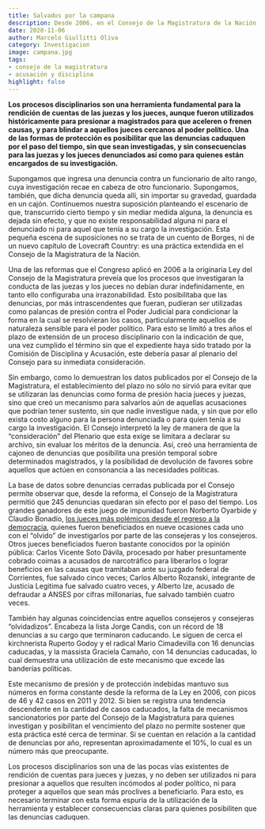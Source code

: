 ```yaml
---
title: Salvados por la campana
description: Desde 2006, en el Consejo de la Magistratura de la Nación caducaron 245 denuncias contra jueces y juezas sin que sean investigadas.
date: 2020-11-06
author: Marcelo Giullitti Oliva
category: Investigacion
image: campana.jpg
tags: 
- consejo de la magistratura
- acusación y disciplina
highlight: false
---
```



**Los procesos disciplinarios son una herramienta fundamental para la rendición de cuentas de las juezas y los jueces, aunque fueron utilizados históricamente para presionar a magistrados para que aceleren o frenen causas, y para blindar a aquellos jueces cercanos al poder político. Una de las formas de protección es posibilitar que las denuncias caduquen por el paso del tiempo, sin que sean investigadas, y sin consecuencias para las juezas y los jueces denunciados así como para quienes están encargados de su investigación.**

Supongamos que ingresa una denuncia contra un funcionario de alto rango, cuya investigación recae en cabeza de otro funcionario. Supongamos, también, que dicha denuncia queda allí, sin importar su gravedad, guardada en un cajón. Continuemos nuestra suposición planteando el escenario de que, transcurrido cierto tiempo y sin mediar medida alguna, la denuncia es dejada sin efecto, y que no existe responsabilidad alguna ni para el denunciado ni para aquel que tenía a su cargo la investigación. Esta pequeña escena de suposiciones no se trata de un cuento de Borges, ni de un nuevo capítulo de Lovecraft Country: es una práctica extendida en el Consejo de la Magistratura de la Nación.

Una de las reformas que el Congreso aplicó en 2006 a la originaria Ley del Consejo de la Magistratura preveía que los procesos que investigaran la conducta de las juezas y los jueces no debían durar indefinidamente, en tanto ello configuraba una irrazonabilidad. Esto posibilitaba que las denuncias, por más intrascendentes que fueran, pudieran ser utilizadas como palancas de presión contra el Poder Judicial para condicionar la forma en la cual se resolvieran los casos, particularmente aquellos de naturaleza sensible para el poder político. Para esto se limitó a tres años el plazo de extensión de un proceso disciplinario con la indicación de que, una vez cumplido el término sin que el expediente haya sido tratado por la Comisión de Disciplina y Acusación, este debería pasar al plenario del Consejo para su inmediata consideración.

Sin embargo, como lo demuestran los datos publicados por el Consejo de la Magistratura, el establecimiento del plazo no sólo no sirvió para evitar que se utilizaran las denuncias como forma de presión hacia jueces y juezas, sino que creó un mecanismo para salvarlos aún de aquellas acusaciones que podrían tener sustento, sin que nadie investigue nada, y sin que por ello exista costo alguno para la persona denunciada o para quien tenía a su cargo la investigación. El Consejo interpretó la ley de manera de que la “consideración” del Plenario que esta exige se limitara a declarar su archivo, sin evaluar los méritos de la denuncia. Así, creó una herramienta de cajoneo de denuncias que posibilita una presión temporal sobre determinados magistrados, y la posibilidad de devolución de favores sobre aquellos que actúen en consonancia a las necesidades políticas.

La base de datos sobre denuncias cerradas publicada por el Consejo permite observar que, desde la reforma, el Consejo de la Magistratura permitió que 245 denuncias quedaran sin efecto por el paso del tiempo. Los grandes ganadores de este juego de impunidad fueron Norberto Oyarbide y Claudio Bonadío, [los jueces más polémicos desde el regreso a la democracia](https://acij.org.ar/desde-hace-mucho-bonadio-y-oyarbide-no-deberian-seguir-siendo-jueces/), quienes fueron beneficiados en nueve ocasiones cada uno con el “olvido” de investigarlos por parte de las consejeras y los consejeros. Otros jueces beneficiados fueron bastante conocidos por la opinión pública: Carlos Vicente Soto Dávila, procesado por haber presuntamente cobrado coimas a acusados de narcotráfico para liberarlos o lograr beneficios en las causas que tramitaban ante su juzgado federal de Corrientes, fue salvado cinco veces; Carlos Alberto Rozanski, integrante de Justicia Legitima fue salvado cuatro veces, y Alberto Ize, acusado de defraudar a ANSES por cifras millonarias, fue salvado también cuatro veces.

También hay algunas coincidencias entre aquellos consejeros y consejeras “olvidadizos”. Encabeza la lista Jorge Candis, con un récord de 18 denuncias a su cargo que terminaron caducando. Le siguen de cerca el kirchnerista Ruperto Godoy y el radical Mario Cimadevilla con 16 denuncias caducadas, y la massista Graciela Camaño, con 14 denuncias caducadas, lo cual demuestra una utilización de este mecanismo que excede las banderías políticas.

Este mecanismo de presión y de protección indebidas mantuvo sus números en forma constante desde la reforma de la Ley en 2006, con picos de 46 y 42 casos en 2011 y 2012. Si bien se registra una tendencia descendente en la cantidad de casos caducados, la falta de mecanismos sancionatorios por parte del Consejo de la Magistratura para quienes investigan y posibilitan el vencimiento del plazo no permite sostener que esta práctica esté cerca de terminar. Si se cuentan en relación a la cantidad de denuncias por año, representan aproximadamente el 10%, lo cual es un número más que preocupante.

Los procesos disciplinarios son una de las pocas vías existentes de rendición de cuentas para jueces y juezas, y no deben ser utilizados ni para presionar a aquellos que resulten incómodos al poder político, ni para proteger a aquellos que sean más proclives a beneficiarlo. Para esto, es necesario terminar con esta forma espuria de la utilización de la herramienta y establecer consecuencias claras para quienes posibiliten que las denuncias caduquen.